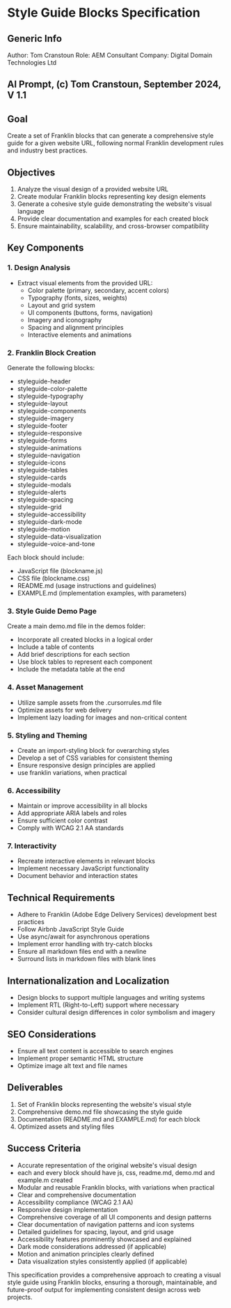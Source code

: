 
# Style Guide Blocks Specification

## Generic Info

Author: Tom Cranstoun
Role: AEM Consultant
Company: Digital Domain Technologies Ltd

## AI Prompt, (c) Tom Cranstoun, September 2024, V 1.1

## Goal

Create a set of Franklin blocks that can generate a comprehensive style guide for a given website URL, following normal Franklin development rules and industry best practices.

## Objectives

1. Analyze the visual design of a provided website URL
2. Create modular Franklin blocks representing key design elements
3. Generate a cohesive style guide demonstrating the website's visual language
4. Provide clear documentation and examples for each created block
5. Ensure maintainability, scalability, and cross-browser compatibility

## Key Components

### 1. Design Analysis

- Extract visual elements from the provided URL:
  - Color palette (primary, secondary, accent colors)
  - Typography (fonts, sizes, weights)
  - Layout and grid system
  - UI components (buttons, forms, navigation)
  - Imagery and iconography
  - Spacing and alignment principles
  - Interactive elements and animations

### 2. Franklin Block Creation

Generate the following blocks:
- styleguide-header
- styleguide-color-palette
- styleguide-typography
- styleguide-layout
- styleguide-components
- styleguide-imagery
- styleguide-footer
- styleguide-responsive
- styleguide-forms
- styleguide-animations
- styleguide-navigation
- styleguide-icons
- styleguide-tables
- styleguide-cards
- styleguide-modals
- styleguide-alerts
- styleguide-spacing
- styleguide-grid
- styleguide-accessibility
- styleguide-dark-mode
- styleguide-motion
- styleguide-data-visualization
- styleguide-voice-and-tone

Each block should include:
- JavaScript file (blockname.js)
- CSS file (blockname.css)
- README.md (usage instructions and guidelines)
- EXAMPLE.md (implementation examples, with parameters)

### 3. Style Guide Demo Page

Create a main demo.md file in the demos folder:
- Incorporate all created blocks in a logical order
- Include a table of contents
- Add brief descriptions for each section
- Use block tables to represent each component
- Include the metadata table at the end

### 4. Asset Management

- Utilize sample assets from the .cursorrules.md file
- Optimize assets for web delivery
- Implement lazy loading for images and non-critical content

### 5. Styling and Theming

- Create an import-styling block for overarching styles
- Develop a set of CSS variables for consistent theming
- Ensure responsive design principles are applied
- use franklin variations, when practical

### 6. Accessibility

- Maintain or improve accessibility in all blocks
- Add appropriate ARIA labels and roles
- Ensure sufficient color contrast
- Comply with WCAG 2.1 AA standards

### 7. Interactivity

- Recreate interactive elements in relevant blocks
- Implement necessary JavaScript functionality
- Document behavior and interaction states

## Technical Requirements

- Adhere to Franklin (Adobe Edge Delivery Services) development best practices
- Follow Airbnb JavaScript Style Guide
- Use async/await for asynchronous operations
- Implement error handling with try-catch blocks
- Ensure all markdown files end with a newline
- Surround lists in markdown files with blank lines


## Internationalization and Localization

- Design blocks to support multiple languages and writing systems
- Implement RTL (Right-to-Left) support where necessary
- Consider cultural design differences in color symbolism and imagery

## SEO Considerations

- Ensure all text content is accessible to search engines
- Implement proper semantic HTML structure
- Optimize image alt text and file names


## Deliverables

1. Set of Franklin blocks representing the website's visual style
2. Comprehensive demo.md file showcasing the style guide
3. Documentation (README.md and EXAMPLE.md) for each block
4. Optimized assets and styling files

## Success Criteria

- Accurate representation of the original website's visual design
- each and every block should have js, css, readme.md, demo.md and example.m created
- Modular and reusable Franklin blocks, with variations when practical
- Clear and comprehensive documentation
- Accessibility compliance (WCAG 2.1 AA)
- Responsive design implementation
- Comprehensive coverage of all UI components and design patterns
- Clear documentation of navigation patterns and icon systems
- Detailed guidelines for spacing, layout, and grid usage
- Accessibility features prominently showcased and explained
- Dark mode considerations addressed (if applicable)
- Motion and animation principles clearly defined
- Data visualization styles consistently applied (if applicable)

This specification provides a comprehensive approach to creating a visual style guide using Franklin blocks, ensuring a thorough, maintainable, and future-proof output for implementing consistent design across web projects.
